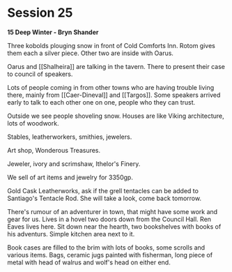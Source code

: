 # Session 25

**15 Deep Winter - Bryn Shander**

Three kobolds plouging snow in front of Cold Comforts Inn. Rotom gives them each a silver piece. Other two are inside with Oarus.

Oarus and [[Shalheira]] are talking in the tavern. There to present their case to council of speakers.

Lots of people coming in from other towns who are having trouble living there, mainly from [[Caer-Dineval]] and [[Targos]]. Some speakers arrived early to talk to each other one on one, people who they can trust.

Outside we see people shoveling snow. Houses are like Viking architecture, lots of woodwork.

Stables, leatherworkers, smithies, jewelers.

Art shop, Wonderous Treasures.

Jeweler, ivory and scrimshaw, Ithelor's Finery.

We sell of art items and jewelry for 3350gp.

Gold Cask Leatherworks, ask if the grell tentacles can be added to Santiago's Tentacle Rod. She will take a look, come back tomorrow.

There's rumour of an adventurer in town, that might have some work and gear for us. Lives in a hovel two doors down from the Council Hall. Ren Eaves lives here. Sit down near the hearth, two bookshelves with books of his adventurs. Simple kitchen area next to it.

Book cases are filled to the brim with lots of books, some scrolls and various items. Bags, ceramic jugs painted with fisherman, long piece of metal with head of walrus and wolf's head on either end.